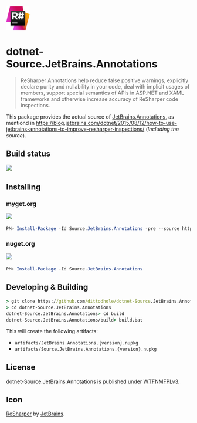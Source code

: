 ![](assets/ReSharper_64.png)

# dotnet-Source.JetBrains.Annotations

> ReSharper Annotations help reduce false positive warnings, explicitly declare purity and nullability in your code, deal with implicit usages of members, support special semantics of APIs in ASP.NET and XAML frameworks and otherwise increase accuracy of ReSharper code inspections.

This package provides the actual source of [JetBrains.Annotations](https://www.nuget.org/packages/JetBrains.Annotations), as mentiond in https://blog.jetbrains.com/dotnet/2015/08/12/how-to-use-jetbrains-annotations-to-improve-resharper-inspections/ (*Including the source*).

## Build status

[![](https://img.shields.io/appveyor/ci/dittodhole/dotnet-source-jetbrains-annotations.svg)](https://ci.appveyor.com/project/dittodhole/dotnet-source-jetbrains-annotations)

## Installing

### myget.org

[![](https://img.shields.io/myget/dittodhole/vpre/Source.JetBrains.Annotations.svg)](https://www.myget.org/feed/dittodhole/package/nuget/Source.JetBrains.Annotations)

```powershell
PM> Install-Package -Id Source.JetBrains.Annotations -pre --source https://www.myget.org/F/dittodhole/api/v2
```

### nuget.org

[![](https://img.shields.io/nuget/v/Source.JetBrains.Annotations.svg)](https://www.nuget.org/packages/Source.JetBrains.Annotations)

```powershell
PM> Install-Package -Id Source.JetBrains.Annotations
```

## Developing & Building

```cmd
> git clone https://github.com/dittodhole/dotnet-Source.JetBrains.Annotations.git
> cd dotnet-Source.JetBrains.Annotations
dotnet-Source.JetBrains.Annotations> cd build
dotnet-Source.JetBrains.Annotations/build> build.bat
```

This will create the following artifacts:

- `artifacts/JetBrains.Annotations.{version}.nupkg`
- `artifacts/Source.JetBrains.Annotations.{version}.nupkg`

## License

dotnet-Source.JetBrains.Annotations is published under [WTFNMFPLv3](https://github.com/dittodhole/WTFNMFPLv3).

## Icon

[ReSharper](https://resources.jetbrains.com/storage/products/resharper/img/meta/ReSharper_64.png) by [JetBrains](https://www.jetbrains.com/resharper/).
